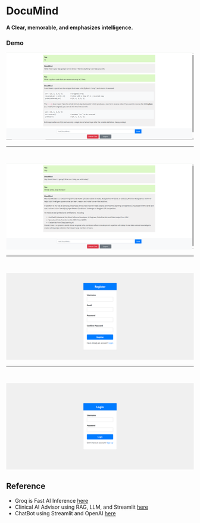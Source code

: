 # DocuMind

__A Clear, memorable, and emphasizes intelligence.__

### Demo

![](https://github.com/Anas436/Chatbot/blob/main/chatbot.png)
<br>
<hr>
<br>

![](https://github.com/Anas436/Chatbot/blob/main/Anas.png)
<br>
<hr>
<br>

![](https://github.com/Anas436/Chatbot/blob/main/signup.png)
<br>
<hr>
<br>

![](https://github.com/Anas436/Chatbot/blob/main/login.png)

## Reference
- Groq is Fast AI Inference [here](https://groq.com/)
- Clinical AI Advisor using RAG, LLM, and Streamlit [here](https://github.com/Saifulislamsayem19/Clinical-AI-Advisor-using-RAG-and-LLM)
- ChatBot using Streamlit and OpenAI [here](https://github.com/fshnkarimi/Chat-Bot-using-Streamlit-and-OpenAI/tree/main)
